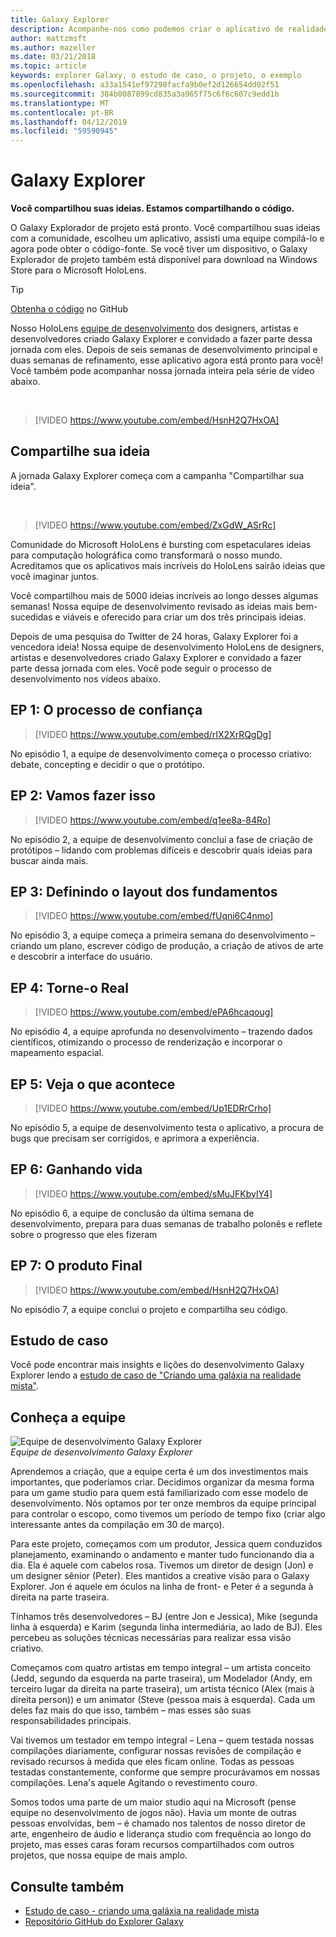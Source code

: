```yaml
---
title: Galaxy Explorer
description: Acompanhe-nos como podemos criar o aplicativo de realidade misturada Galaxy Explorer, o vencedor da campanha ideia de seu compartilhamento.
author: mattzmsft
ms.author: mazeller
ms.date: 03/21/2018
ms.topic: article
keywords: explorer Galaxy, o estudo de caso, o projeto, o exemplo
ms.openlocfilehash: a33a1541ef97298facfa9b0ef2d126654dd02f51
ms.sourcegitcommit: 384b0087899cd835a3a965f75c6f6c607c9edd1b
ms.translationtype: MT
ms.contentlocale: pt-BR
ms.lasthandoff: 04/12/2019
ms.locfileid: "59590945"
---
```

# <a name="galaxy-explorer"></a>Galaxy Explorer

**Você compartilhou suas ideias. Estamos compartilhando o código.**

O Galaxy Explorador de projeto está pronto. Você compartilhou suas ideias com a comunidade, escolheu um aplicativo, assisti uma equipe compilá-lo e agora pode obter o código-fonte. Se você tiver um dispositivo, o Galaxy Explorador de projeto também está disponível para download na Windows Store para o Microsoft HoloLens.
>[!TIP]
>[Obtenha o código](https://github.com/Microsoft/GalaxyExplorer) no GitHub

Nosso HoloLens [equipe de desenvolvimento](galaxy-explorer.md#meet-the-team) dos designers, artistas e desenvolvedores criado Galaxy Explorer e convidado a fazer parte dessa jornada com eles. Depois de seis semanas de desenvolvimento principal e duas semanas de refinamento, esse aplicativo agora está pronto para você! Você também pode acompanhar nossa jornada inteira pela série de vídeo abaixo.

<br>

>[!VIDEO https://www.youtube.com/embed/HsnH2Q7HxOA]

## <a name="share-your-idea"></a>Compartilhe sua ideia

A jornada Galaxy Explorer começa com a campanha "Compartilhar sua ideia".

<br>

>[!VIDEO https://www.youtube.com/embed/ZxGdW_ASrRc]

Comunidade do Microsoft HoloLens é bursting com espetaculares ideias para computação holográfica como transformará o nosso mundo. Acreditamos que os aplicativos mais incríveis do HoloLens sairão ideias que você imaginar juntos.

Você compartilhou mais de 5000 ideias incríveis ao longo desses algumas semanas! Nossa equipe de desenvolvimento revisado as ideias mais bem-sucedidas e viáveis e oferecido para criar um dos três principais ideias.

Depois de uma pesquisa do Twitter de 24 horas, Galaxy Explorer foi a vencedora ideia! Nossa equipe de desenvolvimento HoloLens de designers, artistas e desenvolvedores criado Galaxy Explorer e convidado a fazer parte dessa jornada com eles. Você pode seguir o processo de desenvolvimento nos vídeos abaixo.

## <a name="ep-1-trust-the-process"></a>EP 1: O processo de confiança

>[!VIDEO https://www.youtube.com/embed/rIX2XrRQgDg]

No episódio 1, a equipe de desenvolvimento começa o processo criativo: debate, concepting e decidir o que o protótipo.

## <a name="ep-2-lets-do-this"></a>EP 2: Vamos fazer isso

>[!VIDEO https://www.youtube.com/embed/q1ee8a-84Ro]

No episódio 2, a equipe de desenvolvimento conclui a fase de criação de protótipos – lidando com problemas difíceis e descobrir quais ideias para buscar ainda mais.

## <a name="ep-3-laying-foundations"></a>EP 3: Definindo o layout dos fundamentos

>[!VIDEO https://www.youtube.com/embed/fUqni6C4nmo]

No episódio 3, a equipe começa a primeira semana do desenvolvimento – criando um plano, escrever código de produção, a criação de ativos de arte e descobrir a interface do usuário.

## <a name="ep-4-make-it-real"></a>EP 4: Torne-o Real

>[!VIDEO https://www.youtube.com/embed/ePA6hcaqoug]

No episódio 4, a equipe aprofunda no desenvolvimento – trazendo dados científicos, otimizando o processo de renderização e incorporar o mapeamento espacial.

## <a name="ep-5-see-what-happens"></a>EP 5: Veja o que acontece

>[!VIDEO https://www.youtube.com/embed/Up1EDRrCrho]

No episódio 5, a equipe de desenvolvimento testa o aplicativo, a procura de bugs que precisam ser corrigidos, e aprimora a experiência.

## <a name="ep-6-coming-to-life"></a>EP 6: Ganhando vida

>[!VIDEO https://www.youtube.com/embed/sMuJFKbylY4]

No episódio 6, a equipe de conclusão da última semana de desenvolvimento, prepara para duas semanas de trabalho polonês e reflete sobre o progresso que eles fizeram

## <a name="ep-7-the-final-product"></a>EP 7: O produto Final

>[!VIDEO https://www.youtube.com/embed/HsnH2Q7HxOA]

No episódio 7, a equipe conclui o projeto e compartilha seu código.

## <a name="case-study"></a>Estudo de caso

Você pode encontrar mais insights e lições do desenvolvimento Galaxy Explorer lendo a [estudo de caso de "Criando uma galáxia na realidade mista"](case-study-creating-a-galaxy-in-mixed-reality.md).

## <a name="meet-the-team"></a>Conheça a equipe

![Equipe de desenvolvimento Galaxy Explorer](images/syiteampic.jpg)<br>
*Equipe de desenvolvimento Galaxy Explorer*

Aprendemos a criação, que a equipe certa é um dos investimentos mais importantes, que poderíamos criar. Decidimos organizar da mesma forma para um game studio para quem está familiarizado com esse modelo de desenvolvimento. Nós optamos por ter onze membros da equipe principal para controlar o escopo, como tivemos um período de tempo fixo (criar algo interessante antes da compilação em 30 de março).

Para este projeto, começamos com um produtor, Jessica quem conduzidos planejamento, examinando o andamento e manter tudo funcionando dia a dia. Ela é aquele com cabelos rosa. Tivemos um diretor de design (Jon) e um designer sênior (Peter). Eles mantidos a creative visão para o Galaxy Explorer. Jon é aquele em óculos na linha de front- e Peter é a segunda à direita na parte traseira.

Tínhamos três desenvolvedores – BJ (entre Jon e Jessica), Mike (segunda linha à esquerda) e Karim (segunda linha intermediária, ao lado de BJ). Eles percebeu as soluções técnicas necessárias para realizar essa visão criativo.

Começamos com quatro artistas em tempo integral – um artista conceito (Jedd, segundo da esquerda na parte traseira), um Modelador (Andy, em terceiro lugar da direita na parte traseira), um artista técnico (Alex (mais à direita person)) e um animator (Steve (pessoa mais à esquerda). Cada um deles faz mais do que isso, também – mas esses são suas responsabilidades principais.

Vai tivemos um testador em tempo integral – Lena – quem testada nossas compilações diariamente, configurar nossas revisões de compilação e revisado recursos à medida que eles ficam online. Todas as pessoas testadas constantemente, conforme que sempre procurávamos em nossas compilações. Lena's aquele Agitando o revestimento couro.

Somos todos uma parte de um maior studio aqui na Microsoft (pense equipe no desenvolvimento de jogos não). Havia um monte de outras pessoas envolvidas, bem – é chamado nos talentos de nosso diretor de arte, engenheiro de áudio e liderança studio com frequência ao longo do projeto, mas esses caras foram recursos compartilhados com outros projetos, que nossa equipe de mais amplo.

## <a name="see-also"></a>Consulte também
* [Estudo de caso - criando uma galáxia na realidade mista](case-study-creating-a-galaxy-in-mixed-reality.md)
* [Repositório GitHub do Explorer Galaxy](https://github.com/Microsoft/GalaxyExplorer)
